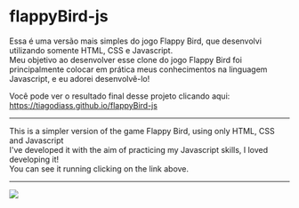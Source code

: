# flappyBird-js
Essa é uma versão mais simples do jogo Flappy Bird, que desenvolvi utilizando somente HTML, CSS e Javascript.<br>
Meu objetivo ao desenvolver esse clone do jogo Flappy Bird foi principalmente colocar em prática meus conhecimentos na linguagem Javascript, e eu adorei desenvolvê-lo!

Você pode ver o resultado final desse projeto clicando aqui: https://tiagodiass.github.io/flappyBird-js<a>
  
<hr>

This is a simpler version of the game Flappy Bird, using only HTML, CSS and Javascript<br>
I've developed it with the aim of practicing my Javascript skills, I loved developing it!<br>
You can see it running clicking on the link above.

<hr>

<img src="https://i.ibb.co/cThGZbk/flappy-Bird2.png">
